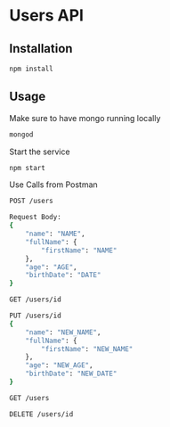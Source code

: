 # Users API

## Installation
```bash
npm install
```

## Usage
Make sure to have mongo running locally
```bash
mongod
```
Start the service
```bash
npm start
```
Use
Calls from Postman
```bash
POST /users

Request Body:
{
	"name": "NAME",
	"fullName": {
		"firstName": "NAME"
	},
	"age": "AGE",
	"birthDate": "DATE"
}

GET /users/id

PUT /users/id
{
	"name": "NEW_NAME",
	"fullName": {
		"firstName": "NEW_NAME"
	},
	"age": "NEW_AGE",
	"birthDate": "NEW_DATE"
}

GET /users

DELETE /users/id
```
